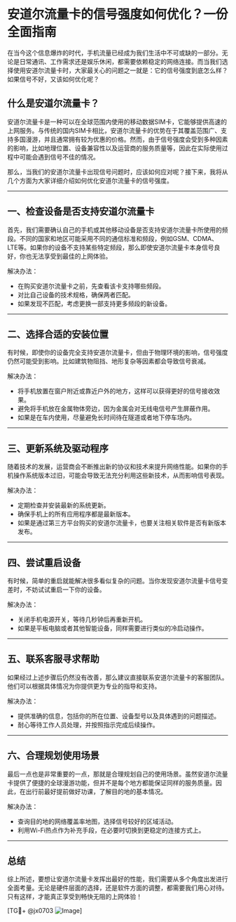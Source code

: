 # 安道尔流量卡的信号强度如何优化？一份全面指南

在当今这个信息爆炸的时代，手机流量已经成为我们生活中不可或缺的一部分。无论是日常通讯、工作需求还是娱乐休闲，都需要依赖稳定的网络连接。而当我们选择使用安道尔流量卡时，大家最关心的问题之一就是：它的信号强度到底怎么样？如果信号不好，又该如何优化呢？

## 什么是安道尔流量卡？

安道尔流量卡是一种可以在全球范围内使用的移动数据SIM卡，它能够提供高速的上网服务。与传统的国内SIM卡相比，安道尔流量卡的优势在于其覆盖范围广、支持多国漫游，并且通常拥有较为优惠的价格。然而，由于信号强度会受到多种因素的影响，比如地理位置、设备兼容性以及运营商的服务质量等，因此在实际使用过程中可能会遇到信号不佳的情况。

那么，当我们的安道尔流量卡出现信号问题时，应该如何应对呢？接下来，我将从几个方面为大家详细介绍如何优化安道尔流量卡的信号强度。

---

## 一、检查设备是否支持安道尔流量卡

首先，我们需要确认自己的手机或其他移动设备是否支持安道尔流量卡所使用的频段。不同的国家和地区可能采用不同的通信标准和频段，例如GSM、CDMA、LTE等。如果你的设备不支持某些特定频段，那么即使安道尔流量卡本身信号良好，你也无法享受到最佳的上网体验。

解决办法：
- 在购买安道尔流量卡之前，先查看该卡支持哪些频段。
- 对比自己设备的技术规格，确保两者匹配。
- 如果发现不匹配，考虑更换一部支持更多频段的新设备。

---

## 二、选择合适的安装位置

有时候，即使你的设备完全支持安道尔流量卡，但由于物理环境的影响，信号强度仍然可能受到影响。比如建筑物阻挡、地形复杂等因素都会导致信号衰减。

解决办法：
- 将手机放置在窗户附近或靠近户外的地方，这样可以获得更好的信号接收效果。
- 避免将手机放在金属物体旁边，因为金属会对无线电信号产生屏蔽作用。
- 如果是在车内使用，尽量避免长时间待在隧道或者地下停车场内。

---

## 三、更新系统及驱动程序

随着技术的发展，运营商会不断推出新的协议和技术来提升网络性能。如果你的手机操作系统版本过旧，可能会导致无法充分利用这些新技术，从而影响信号表现。

解决办法：
- 定期检查并安装最新的系统更新。
- 确保手机上的所有应用程序都是最新版本。
- 如果是通过第三方平台购买的安道尔流量卡，也要关注相关软件是否有新版本发布。

---

## 四、尝试重启设备

有时候，简单的重启就能解决很多看似复杂的问题。当你发现安道尔流量卡信号变差时，不妨试试重启一下你的设备。

解决办法：
- 关闭手机电源开关，等待几秒钟后再重新开机。
- 如果是平板电脑或者其他智能设备，同样需要进行类似的冷启动操作。

---

## 五、联系客服寻求帮助

如果经过上述步骤后仍然没有改善，那么建议直接联系安道尔流量卡的客服团队。他们可以根据具体情况为你提供更为专业的指导和支持。

解决办法：
- 提供准确的信息，包括你的所在位置、设备型号以及具体遇到的问题描述。
- 耐心等待工作人员处理，并按照指示完成后续操作。

---

## 六、合理规划使用场景

最后一点也是非常重要的一点，那就是合理规划自己的使用场景。虽然安道尔流量卡提供了便捷的全球漫游功能，但并不是每个地方都能保证同样的服务质量。因此，在出行前最好提前做好功课，了解目的地的基本情况。

解决办法：
- 查询目的地的网络覆盖率地图，选择信号较好的区域活动。
- 利用Wi-Fi热点作为补充手段，在必要时切换到更稳定的连接方式上。

---

## 总结

综上所述，要想让安道尔流量卡发挥出最好的性能，我们需要从多个角度出发进行全面考量。无论是硬件层面的选择，还是软件方面的调整，都需要我们用心对待。只有这样，才能真正享受到畅快无阻的上网体验！

[TG💪+ @jx0703 ![Image](https://github.com/user-attachments/assets/dbca1d08-cadb-493c-b0ec-ad6f7a83f270)]